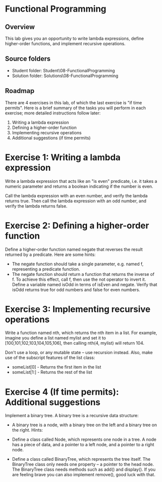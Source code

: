 # Functional Programming
 
 
## Overview
This lab gives you an opportunity to write lambda expressions, define higher-order functions, and implement recursive operations.

## Source folders

- Student folder​:​ Student\08-FunctionalProgramming
- Solution folder:​ Solutions\08-FunctionalProgramming

 
## Roadmap

There are 4 exercises in this lab, of which the last exercise is "if time permits". Here is a brief summary of the tasks you will perform in each exercise; more detailed instructions follow later:
1) Writing a lambda expression
2) Defining a higher-order function
3) Implementing recursive operations
4) Additional suggestions (if time permits)

# Exercise 1:  Writing a lambda expression

Write a lambda expression that acts like an "is even" predicate, i.e. it takes a numeric parameter and returns a boolean indicating if the number is even.

Call the lambda expression with an even number, and verify the lambda returns true. Then call the lambda expression with an odd number, and verify the lambda returns false.

# Exercise 2:  Defining a higher-order function

Define a higher-order function named negate that reverses the result returned by a predicate. Here are some hints:

- The negate function should take a single parameter, e.g. named f, representing a predicate function.
- The negate function should return a function that returns the inverse of f. To achieve this effect, call f, then use the not operator to invert it.
Define a variable named isOdd in terms of isEven and negate. Verify that isOdd returns true for odd numbers and false for even numbers.


# Exercise 3:  Implementing recursive operations

Write a function named nth, which returns the nth item in a list. For example, imagine you define a list named mylist and set it to [100,101,102,103,104,105,106], then calling nth(4, mylist) will return 104.

Don't use a loop, or any mutable state – use recursion instead.  Also, make use of the subscript features of the list class:
- someList[0] - Returns the first item in the list
- someList[1:] - Returns the rest of the list

# Exercise 4 (If time permits):  Additional suggestions

Implement a binary tree. A binary tree is a recursive data structure:

- A binary tree is a node, with a binary tree on the left and a binary tree on the right.
Hints:

- Define a class called Node, which represents one node in a tree. A node has a piece of data, and a pointer to a left node, and a pointer to a right node.
- Define a class called BinaryTree, which represents the tree itself. The BinaryTree class only needs one property – a pointer to the head node. The BinaryTree class needs methods such as add() and display(). If you are feeling brave you can also implement remove(), good luck with that.
 
